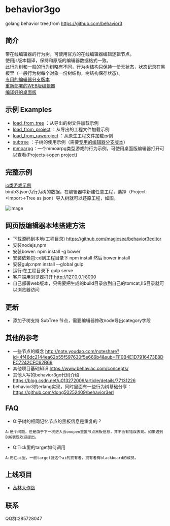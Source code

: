 # behavior3go

golang behavior tree,from https://github.com/behavior3

## 简介

带在线编辑器的行为树，可使用官方的在线编辑器编辑逻辑节点。  
使用js版本翻译，保持和原版的编辑器数据格式一致。   
此行为树和一般的行为树略有不同，行为树结构只保持一份无状态，状态记录在黑板里（一般行为树每个对象一份树结构，树结构保存状态）。  
[专用的编辑器分支版本](https://github.com/magicsea/behavior3editor)   
[重新部署的WEB版编辑器](http://42.192.0.160:8888/b3/#/dash/home)  
[编译好的桌面版](https://github.com/magicsea/behavior3editor/releases)

## 示例 Examples

- [load_from_tree](https://github.com/magicsea/behavior3go/tree/master/examples/load_from_tree)  ：从导出的树文件加载示例
- [load_from_project](https://github.com/magicsea/behavior3go/tree/master/examples/load_from_project) ：从导出的工程文件加载示例
- [load_from_rawproject](https://github.com/magicsea/behavior3go/tree/master/examples/load_from_rawproject) ：从原生工程文件加载示例
- [subtree](https://github.com/magicsea/behavior3go/tree/master/examples/subtree) ：子树的使用示例（需要[专用的编辑器分支版本](https://github.com/magicsea/behavior3editor)）
- [mmoarpg](examples/mmoarpg/zt.b3)：一个mmoarpg类型游戏的行为示例，可使用桌面版编辑器打开可以查看(Projects->open project)

## 完整示例

[io类游戏示例](https://github.com/magicsea/h5game/tree/master/server)  
bin/b3.json为行为树的数据，在编辑器中新建任意工程，选择（Project->Import->Tree as json）导入树就可以还原工程，如图。  

![image](https://github.com/magicsea/behavior3go/blob/master/b3_simple1.png)

## 网页版编辑器本地搭建方法

- 下载源码到本地(工程目录) https://github.com/magicsea/behavior3editor
- 安装nodejs,npm
- 安装bower: npm install -g bower
- 安装依赖包:cd到工程目录下 npm install 然后 bower install
- 安装gulp:npm install --global gulp
- 运行:在工程目录下 gulp serve
- 客户端用浏览器打开 http://127.0.0.1:8000
- 自己部署web版本，只需要把生成的build目录放到自己的tomcat,IIS目录就可以浏览器访问

## 更新

* 添加子树支持 SubTree 节点，需要编辑器修改node导出category字段

## 其他的参考

- 一些节点的概念 http://note.youdao.com/noteshare?id=4f46dc2144ea62b55f597630f5e666b4&sub=FF0B4E1D7916473E8DFC7242CFC62B69
- 其他项目基础知识 https://www.behaviac.com/concepts/
- 其他人写的behavior3go代码介绍 https://blog.csdn.net/u013272009/article/details/77131226
- behavior3的erlang实现，同时里面有一些行为树基础分享：https://github.com/dong50252409/behavior3erl
## FAQ
- Q:子树的相同记忆节点的黑板信息是重复的？
```
A:是个问题，但是由于下一次进入会onopen重置节点黑板信息，并不会有错误表现。如果遇到BUG表现欢迎提出。
```
- Q:Tick里的target如何调用
```
A:用在ai里，一般target就这个ai的拥有者，拥有者有blackboard的成员。
```
## 上线项目

* [丛林大作战](https://www.taptap.com/app/31608)

## 联系

QQ群:285728047
